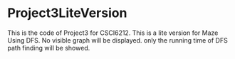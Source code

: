 # Project3LiteVersion
This is the code of Project3 for CSCI6212. This is a lite version for Maze Using DFS. No visible graph will be displayed. only the running time of DFS path finding will be showed.
